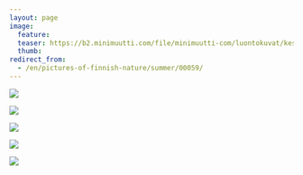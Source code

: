 ```yaml
---
layout: page
image:
  feature:
  teaser: https://b2.minimuutti.com/file/minimuutti-com/luontokuvat/kes%C3%A4/3/DS18760-245px.jpg
  thumb:
redirect_from:
  - /en/pictures-of-finnish-nature/summer/00059/
---
```


[![](https://b2.minimuutti.com/file/minimuutti-com/luontokuvat/kes%C3%A4/3/DS18764-800px.jpg)](https://dl.dropboxusercontent.com/sh/ea1wtnz7z734o12/AACA1OLHdDUhoJ-zvpgU-4gDa/luontokuvat/kes%C3%A4/3/DS18764.jpg)

[![](https://b2.minimuutti.com/file/minimuutti-com/luontokuvat/kes%C3%A4/3/DS18760-800px.jpg)](https://dl.dropboxusercontent.com/sh/ea1wtnz7z734o12/AABCYYJ9CvCtupgDphuJiIg0a/luontokuvat/kes%C3%A4/3/DS18760.jpg)

[![](https://b2.minimuutti.com/file/minimuutti-com/luontokuvat/kes%C3%A4/3/DS19700-800px.jpg)](https://dl.dropboxusercontent.com/sh/ea1wtnz7z734o12/AADPrc58EIxg5mpV4TUDbrV-a/luontokuvat/kes%C3%A4/3/DS19700.jpg)

[![](https://b2.minimuutti.com/file/minimuutti-com/luontokuvat/kes%C3%A4/3/DS16124-800px.jpg)](https://dl.dropboxusercontent.com/sh/ea1wtnz7z734o12/AABHajz_NZHEpmmny6Iw0xMUa/luontokuvat/kes%C3%A4/3/DS16124.jpg)

[![](https://b2.minimuutti.com/file/minimuutti-com/luontokuvat/kes%C3%A4/3/DS16128-800px.jpg)](https://dl.dropboxusercontent.com/sh/ea1wtnz7z734o12/AACHP8psocX1y8m_bnyXzMFTa/luontokuvat/kes%C3%A4/3/DS16128.jpg)

